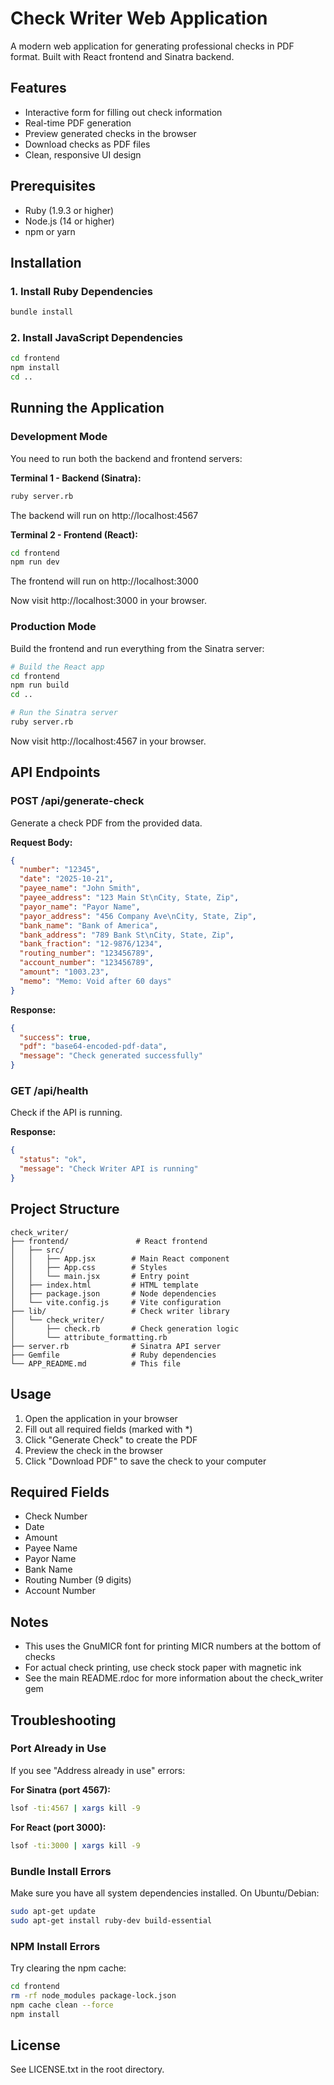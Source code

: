 # Check Writer Web Application

A modern web application for generating professional checks in PDF format. Built with React frontend and Sinatra backend.

## Features

- Interactive form for filling out check information
- Real-time PDF generation
- Preview generated checks in the browser
- Download checks as PDF files
- Clean, responsive UI design

## Prerequisites

- Ruby (1.9.3 or higher)
- Node.js (14 or higher)
- npm or yarn

## Installation

### 1. Install Ruby Dependencies

```bash
bundle install
```

### 2. Install JavaScript Dependencies

```bash
cd frontend
npm install
cd ..
```

## Running the Application

### Development Mode

You need to run both the backend and frontend servers:

**Terminal 1 - Backend (Sinatra):**
```bash
ruby server.rb
```
The backend will run on http://localhost:4567

**Terminal 2 - Frontend (React):**
```bash
cd frontend
npm run dev
```
The frontend will run on http://localhost:3000

Now visit http://localhost:3000 in your browser.

### Production Mode

Build the frontend and run everything from the Sinatra server:

```bash
# Build the React app
cd frontend
npm run build
cd ..

# Run the Sinatra server
ruby server.rb
```

Now visit http://localhost:4567 in your browser.

## API Endpoints

### POST /api/generate-check

Generate a check PDF from the provided data.

**Request Body:**
```json
{
  "number": "12345",
  "date": "2025-10-21",
  "payee_name": "John Smith",
  "payee_address": "123 Main St\nCity, State, Zip",
  "payor_name": "Payor Name",
  "payor_address": "456 Company Ave\nCity, State, Zip",
  "bank_name": "Bank of America",
  "bank_address": "789 Bank St\nCity, State, Zip",
  "bank_fraction": "12-9876/1234",
  "routing_number": "123456789",
  "account_number": "123456789",
  "amount": "1003.23",
  "memo": "Memo: Void after 60 days"
}
```

**Response:**
```json
{
  "success": true,
  "pdf": "base64-encoded-pdf-data",
  "message": "Check generated successfully"
}
```

### GET /api/health

Check if the API is running.

**Response:**
```json
{
  "status": "ok",
  "message": "Check Writer API is running"
}
```

## Project Structure

```
check_writer/
├── frontend/               # React frontend
│   ├── src/
│   │   ├── App.jsx        # Main React component
│   │   ├── App.css        # Styles
│   │   └── main.jsx       # Entry point
│   ├── index.html         # HTML template
│   ├── package.json       # Node dependencies
│   └── vite.config.js     # Vite configuration
├── lib/                   # Check writer library
│   └── check_writer/
│       ├── check.rb       # Check generation logic
│       └── attribute_formatting.rb
├── server.rb              # Sinatra API server
├── Gemfile                # Ruby dependencies
└── APP_README.md          # This file
```

## Usage

1. Open the application in your browser
2. Fill out all required fields (marked with *)
3. Click "Generate Check" to create the PDF
4. Preview the check in the browser
5. Click "Download PDF" to save the check to your computer

## Required Fields

- Check Number
- Date
- Amount
- Payee Name
- Payor Name
- Bank Name
- Routing Number (9 digits)
- Account Number

## Notes

- This uses the GnuMICR font for printing MICR numbers at the bottom of checks
- For actual check printing, use check stock paper with magnetic ink
- See the main README.rdoc for more information about the check_writer gem

## Troubleshooting

### Port Already in Use

If you see "Address already in use" errors:

**For Sinatra (port 4567):**
```bash
lsof -ti:4567 | xargs kill -9
```

**For React (port 3000):**
```bash
lsof -ti:3000 | xargs kill -9
```

### Bundle Install Errors

Make sure you have all system dependencies installed. On Ubuntu/Debian:
```bash
sudo apt-get update
sudo apt-get install ruby-dev build-essential
```

### NPM Install Errors

Try clearing the npm cache:
```bash
cd frontend
rm -rf node_modules package-lock.json
npm cache clean --force
npm install
```

## License

See LICENSE.txt in the root directory.
